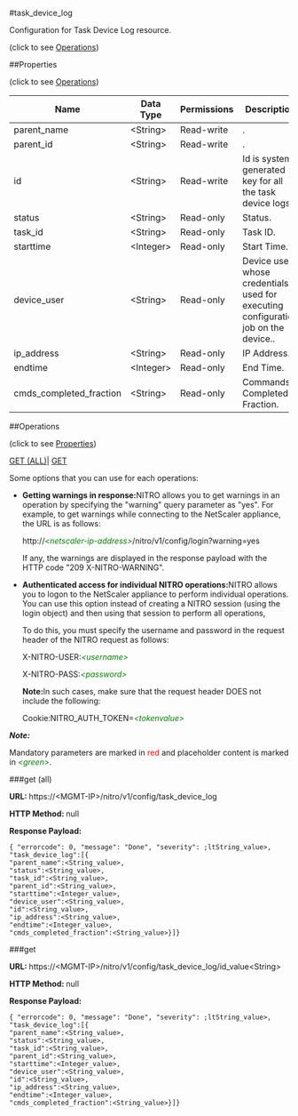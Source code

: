 #task_device_log



Configuration for Task Device Log resource.

<span>(click to see [Operations](#operations))</span>



##Properties 

<span>(click to see [Operations](#operations))</span>





<table><thead><tr><th>Name</th><th>Data Type</th><th>Permissions</th><th>Description</th></tr></thead><tbody><tr><td>parent_name</td><td>&lt;String></td><td>Read-write</td><td>.</td></tr><tr><td>parent_id</td><td>&lt;String></td><td>Read-write</td><td>.</td></tr><tr><td>id</td><td>&lt;String></td><td>Read-write</td><td>Id is system generated key for all the task device logs.</td></tr><tr><td>status</td><td>&lt;String></td><td>Read-only</td><td>Status.</td></tr><tr><td>task_id</td><td>&lt;String></td><td>Read-only</td><td>Task ID.</td></tr><tr><td>starttime</td><td>&lt;Integer></td><td>Read-only</td><td>Start Time.</td></tr><tr><td>device_user</td><td>&lt;String></td><td>Read-only</td><td>Device user whose credentials used for executing configuration job on the device..</td></tr><tr><td>ip_address</td><td>&lt;String></td><td>Read-only</td><td>IP Address.</td></tr><tr><td>endtime</td><td>&lt;Integer></td><td>Read-only</td><td>End Time.</td></tr><tr><td>cmds_completed_fraction</td><td>&lt;String></td><td>Read-only</td><td>Commands Completed Fraction.</td></tr></tbody></table>

##Operations 

<span>(click to see [Properties](#properties))</span>





[GET (ALL)](#get-all)| [GET](#get)





Some options that you can use for each operations:

<ul><li><p><b>Getting warnings in response:</b>NITRO allows you to get warnings in an operation by specifying the "warning" query parameter as "yes". For example, to get warnings while connecting to the NetScaler appliance, the URL is as follows:</p><p>http://<span style="color:green;font-style:italic;">&lt;netscaler-ip-address&gt;</span>/nitro/v1/config/login?warning=yes</p><p>If any, the warnings are displayed in the response payload with the HTTP code "209 X-NITRO-WARNING".</p></li><li><p><b>Authenticated access for individual NITRO operations:</b>NITRO allows you to logon to the NetScaler appliance to perform individual operations. You can use this option instead of creating a NITRO session (using the login object) and then using that session to perform all operations,</p><p>To do this, you must specify the username and password in the request header of the NITRO request as follows:</p><p>X-NITRO-USER:<span style="color:green;font-style:italic;">&lt;username&gt;</span></p><p>X-NITRO-PASS:<span style="color:green;font-style:italic;">&lt;password&gt;</span></p><p><b>Note:</b>In such cases, make sure that the request header DOES not include the following:</p><p>Cookie:NITRO_AUTH_TOKEN=<span style="color:green;font-style:italic;">&lt;tokenvalue&gt;</span></p></li></ul>







***Note:*** 

Mandatory parameters are marked in <span style="color:#FF0000;">red</span> and placeholder content is marked in <span style="color:green;font-style:italic">&lt;green&gt;</span>.



###get (all)







<b>URL: </b>https://&lt;MGMT-IP&gt;/nitro/v1/config/task_device_log

<b>HTTP Method: </b>null

<b>Response Payload: </b>
```
{ "errorcode": 0, "message": "Done", "severity": ;ltString_value>, "task_device_log":[{
"parent_name":<String_value>,
"status":<String_value>,
"task_id":<String_value>,
"parent_id":<String_value>,
"starttime":<Integer_value>,
"device_user":<String_value>,
"id":<String_value>,
"ip_address":<String_value>,
"endtime":<Integer_value>,
"cmds_completed_fraction":<String_value>}]}
```







###get







<b>URL: </b>https://&lt;MGMT-IP&gt;/nitro/v1/config/task_device_log/id_value&lt;String&gt;

<b>HTTP Method: </b>null

<b>Response Payload: </b>
```
{ "errorcode": 0, "message": "Done", "severity": ;ltString_value>, "task_device_log":[{
"parent_name":<String_value>,
"status":<String_value>,
"task_id":<String_value>,
"parent_id":<String_value>,
"starttime":<Integer_value>,
"device_user":<String_value>,
"id":<String_value>,
"ip_address":<String_value>,
"endtime":<Integer_value>,
"cmds_completed_fraction":<String_value>}]}
```







